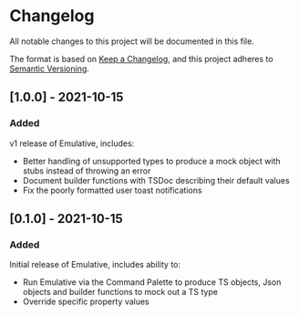 # Changelog

All notable changes to this project will be documented in this file.

The format is based on [Keep a Changelog](https://keepachangelog.com/en/1.0.0/),
and this project adheres to [Semantic Versioning](https://semver.org/spec/v2.0.0.html).

## [1.0.0] - 2021-10-15

### Added

v1 release of Emulative, includes:

- Better handling of unsupported types to produce a mock object with stubs instead of throwing an error
- Document builder functions with TSDoc describing their default values
- Fix the poorly formatted user toast notifications

## [0.1.0] - 2021-10-15

### Added

Initial release of Emulative, includes ability to:

- Run Emulative via the Command Palette to produce TS objects, Json objects and builder functions to mock out a TS type
- Override specific property values
